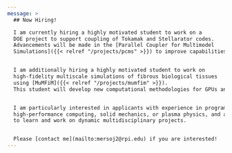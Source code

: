 ```yaml
---
message: >
  ## Now Hiring!

  I am currently hiring a highly motivated student to work on a
  DOE project to support coupling of Tokamak and Stellarator codes. 
  Advancements will be made in the [Parallel Coupler for Multimodel 
  Simulations]({{< relref "/projects/pcms" >}}) to improve capabilities for [Frontier](https://www.olcf.ornl.gov/frontier/) and [Aurora](https://www.intel.com/content/www/us/en/high-performance-computing/supercomputing/exascale-computing.html). 


  I am additionally hiring a highly motivated student to work on 
  high-fidelity multiscale simulations of fibrous biological tissues
  using [MuMFiM]({{< relref "/projects/mumfim" >}}). 
  This student will develop new computational methodologies for GPUs and make use of [machine learning techniques]({{< relref "/projects/machine-learning-networks" >}}).


  I am particularly interested in applicants with experience in programming,
  high-performance computing, solid mechanics, or plasma physics, and a desire
  to learn and work on dynamic multidisciplinary projects.


  Please [contact me](mailto:mersoj2@rpi.edu) if you are interested!
---
```

